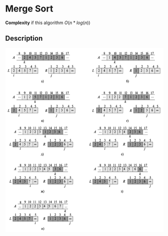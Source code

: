 # Merge Sort
**Complexity** if this algorithm $O(n*log(n))$

## Description

![Algorithm execution on page 75](assets/mergeSort.png)